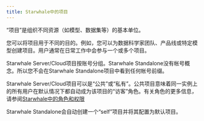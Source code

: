```yaml
---
title: Starwhale中的项目
---
```


“项目”是组织不同资源（如模型、数据集等）的基本单位。

您可以将项目用于不同的目的。例如，您可以为数据科学家团队、产品线或特定模型创建项目。用户通常在日常工作中会参与一个或多个项目。

Starwhale Server/Cloud项目按账号分组。Starwhale Standalone没有帐号概念。所以您不会在Starwhale Standalone项目中看到任何帐号前缀。

Starwhale Server/Cloud项目可以是“公共”或“私有”。公共项目意味着同一实例上的所有用户在默认情况下都自动成为该项目的“访客”角色。有关角色的更多信息，请参阅[Starwhale中的角色和权限](roles-permissions)

Starwhale Standalone会自动创建一个“self”项目并将其配置为默认项目。
